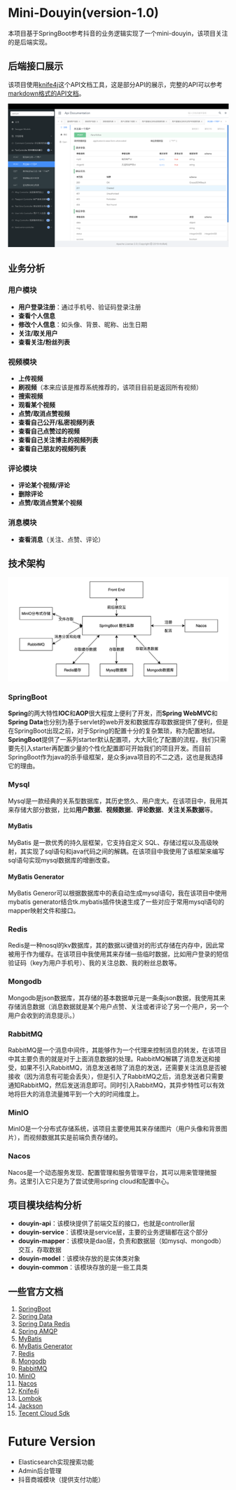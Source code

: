 # Mini-Douyin(version-1.0)

本项目基于SpringBoot参考抖音的业务逻辑实现了一个mini-douyin，该项目关注的是后端实现。

## 后端接口展示

该项目使用[knife4j](https://doc.xiaominfo.com/)这个API文档工具，这是部分API的展示，完整的API可以参考[markdown格式的API文档](mini-douyin-api.md)。

![API展示](./images/mini-douyin-api.png)

## 业务分析

### 用户模块

* **用户登录注册**：通过手机号、验证码登录注册
* **查看个人信息**
* **修改个人信息**：如头像、背景、昵称、出生日期
* **关注/取关用户**
* **查看关注/粉丝列表**

### 视频模块

* **上传视频**
* **刷视频**（本来应该是推荐系统推荐的，该项目目前是返回所有视频）
* **搜索视频**
* **观看某个视频**
* **点赞/取消点赞视频**
* **查看自己公开/私密视频列表**
* **查看自己点赞过的视频**
* **查看自己关注博主的视频列表**
* **查看自己朋友的视频列表**

### 评论模块

* **评论某个视频/评论**
* **删除评论**
* **点赞/取消点赞某个视频**

### 消息模块

* **查看消息**（关注、点赞、评论）

## 技术架构

![技术选型](./images/mini-douyin-techarch.png)

### SpringBoot

**Spring**的两大特性**IOC**和**AOP**很大程度上便利了开发，而**Spring WebMVC**和**Spring Data**也分别为基于servlet的web开发和数据库存取数据提供了便利，但是在SpringBoot出现之前，对于Spring的配置十分的复杂繁琐，称为配置地狱。**SpringBoot**提供了一系列starter默认配置项，大大简化了配置的流程，我们只需要先引入starter再配置少量的个性化配置即可开始我们的项目开发。而目前SpringBoot作为java的杀手级框架，是众多java项目的不二之选，这也是我选择它的理由。

### Mysql

Mysql是一款经典的关系型数据库，其历史悠久、用户庞大。在该项目中，我用其来存储大部分数据，比如**用户数据**、**视频数据**、**评论数据**、**关注关系数据**等。

#### MyBatis

MyBatis 是一款优秀的持久层框架，它支持自定义 SQL、存储过程以及高级映射，其实现了sql语句和java代码之间的解耦。在该项目中我使用了该框架来编写sql语句实现mysql数据库的增删改查。

#### MyBatis Generator

MyBatis Generor可以根据数据库中的表自动生成mysql语句，我在该项目中使用mybatis generator结合tk.mybatis插件快速生成了一些对应于常用mysql语句的mapper映射文件和接口。

### Redis

Redis是一种nosql的kv数据库，其的数据以键值对的形式存储在内存中，因此常被用于作为缓存。在该项目中我使用其来存储一些临时数据，比如用户登录的短信验证码（key为用户手机号）、我的关注总数、我的粉丝总数等。

### Mongodb

Mongodb是json数据库，其存储的基本数据单元是一条条json数据，我使用其来存储消息数据（消息数据就是某个用户点赞、关注或者评论了另一个用户，另一个用户会收到的消息提示。）

### RabbitMQ

RabbitMQ是一个消息中间件，其能够作为一个代理来控制消息的转发，在该项目中其主要负责的就是对于上面消息数据的处理。RabbitMQ解耦了消息发送和接受，如果不引入RabbitMQ，消息发送者除了消息的发送，还需要关注消息是否被接收（因为消息有可能会丢失），但是引入了RabbitMQ之后，消息发送者只需要通知RabbitMQ，然后发送消息即可。同时引入RabbitMQ，其异步特性可以有效地将巨大的消息流量摊平到一个大的时间维度上。

### MinIO

MinIO是一个分布式存储系统，该项目主要使用其来存储图片（用户头像和背景图片），而视频数据其实是前端负责存储的。

### Nacos

Nacos是一个动态服务发现、配置管理和服务管理平台，其可以用来管理微服务。这里引入它只是为了尝试使用spring cloud和配置中心。

## 项目模块结构分析

* **douyin-api**：该模块提供了前端交互的接口，也就是controller层
* **douyin-service**：该模块是service层，主要的业务逻辑都在这个部分
* **douyin-mapper**：该模块是dao层，负责和数据层（如mysql、mongodb）交互，存取数据
* **douyin-model**：该模块存放的是实体类对象
* **douyin-common**：该模块存放的是一些工具类

## 一些官方文档

1. [SpringBoot](https://docs.spring.io/spring-boot/docs/current/reference/html/)
2. [Spring Data](https://docs.spring.io/spring-data/commons/docs/current/reference/html/#repositories)
3. [Spring Data Redis](https://docs.spring.io/spring-data/data-redis/docs/current/reference/html/)
4. [Spring AMQP](https://docs.spring.io/spring-amqp/docs/current/reference/html/#reference)
5. [MyBatis](https://mybatis.org/mybatis-3/zh/index.html)
6. [MyBatis Generator](http://mybatis.org/generator/running/runningWithJava.html)
7. [Redis](https://redis.io/docs/)
8. [Mongodb](https://www.mongodb.com/docs/manual/tutorial/getting-started/)
9. [RabbitMQ](https://www.rabbitmq.com/getstarted.html)
10. [MinIO](https://min.io/)
11. [Nacos](https://nacos.io/zh-cn/index.html)
12. [Knife4j](https://doc.xiaominfo.com/)
13. [Lombok](https://projectlombok.org/features/)
14. [Jackson](https://www.baeldung.com/jackson)
15. [Tecent Cloud Sdk](https://github.com/TencentCloud/tencentcloud-sdk-java)

# Future Version

* Elasticsearch实现搜索功能
* Admin后台管理
* 抖音商城模块（提供支付功能）
